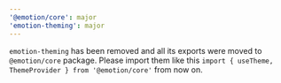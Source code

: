 ```yaml
---
'@emotion/core': major
'emotion-theming': major
---
```


`emotion-theming` has been removed and all its exports were moved to `@emotion/core` package. Please import them like this `import { useTheme, ThemeProvider } from '@emotion/core'` from now on.

